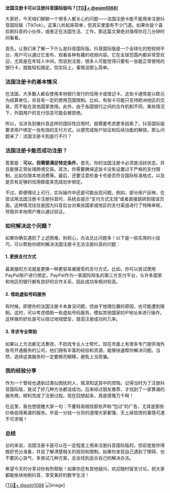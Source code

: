 **法国注册卡可以注册抖音国际版吗？[[TG💪+ @esim1088](https://t.me/s/esim1088)]**

大家好，今天咱们聊聊一个很多人都关心的问题——法国注册卡能不能用来注册抖音国际版（TikTok）。这事儿听起来简单，但其实里面有不少门道。如果你是个喜欢刷抖音的小伙伴，或者正在法国生活、工作，那这篇文章绝对值得你花几分钟时间看看。

首先，让我们来了解一下什么是抖音国际版。抖音国际版是一个全球化的短视频平台，用户可以通过它发布、观看各种有趣的视频内容。它在全球范围内都非常受欢迎，尤其是在年轻人中间。而说到注册，很多人可能觉得只要有一张能正常使用的银行卡，就能轻松搞定。但实际上，事情没那么简单。

### 法国注册卡的基本情况

在法国，大多数人都会使用本地银行发行的信用卡或借记卡。这些卡通常是以欧元为结算单位，并且有一定的使用范围限制。比如，有些卡可能只支持欧洲地区的交易，而不能在其他国家使用。此外，由于各国银行之间的合作机制不同，某些情况下，外国用户的支付信息可能会被拒绝。

所以，当涉及到像抖音这样的国际性应用时，就需要考虑更多因素了。抖音国际版要求用户绑定一张有效的支付方式，以便完成账户验证和后续功能的解锁。那么问题来了：法国注册卡到底行不行？

### 法国注册卡能否成功注册？

答案是：**可以，但需要满足特定条件**。首先，你的法国注册卡必须是活跃状态，并且能够正常处理跨境交易。其次，你需要确保这张卡没有设置过于严格的支付限制，比如仅限本地消费等。最后，还要注意检查卡号是否符合国际标准格式，以及是否有足够的信用额度来完成初步绑定。

不过，即便理论上可行，实际操作中还是可能出现问题。例如，部分用户反映，在尝试用法国注册卡注册抖音时，系统会提示“支付方式无效”或者直接跳转到错误页面。这种情况往往是因为抖音后台对某些国家或地区的支付渠道进行了特殊审核，导致非本地用户难以通过验证。

### 如何解决这个问题？

如果你确实遇到了上述困难，别担心，办法总比问题多！以下是一些实用的小技巧，可以帮助你顺利解决法国注册卡无法注册抖音的问题：

#### 1. 更换支付方式
最直接的方法就是更换一种更容易被接受的支付方式。比如，你可以尝试使用PayPal账户进行绑定。PayPal作为一家国际知名的第三方支付平台，与许多国家和地区的银行都有良好的合作关系，因此成功率相对较高。

#### 2. 借助虚拟号码服务
有时候，即使你的法国注册卡本身没问题，但由于地理位置的原因，也可能遭到限制。这时，可以考虑借助一些虚拟号码服务，模拟其他国家的IP地址来进行操作。这样做的好处是可以绕过地域壁垒，提高注册成功的几率。

#### 3. 寻求专业帮助
如果以上方法都无法奏效，不妨找专业人士帮忙。现在市面上有很多专门提供海外账号开通服务的公司，他们拥有丰富的经验和资源，能够快速帮你解决问题。当然，选择这类服务时一定要擦亮眼睛，避免上当受骗。

### 我的经验分享

作为一个曾经也遇到过类似困扰的人，我深知这其中的烦恼。记得当时为了注册抖音国际版，我试了好几种方法都没成功。后来经过朋友推荐，才找到了一家靠谱的服务商，顺利完成了注册过程。现在回想起来，真是感慨万千啊！

在这里，我也想提醒大家一句：不要轻易相信那些声称“包过”的广告，尤其是那些价格低得离谱的服务。毕竟一分钱一分货的道理大家都懂，天上掉馅饼的事情可遇不可求哦！

### 总结

总的来说，法国注册卡是可以在一定程度上用来注册抖音国际版的，但前提是你得做好充分准备，并且了解清楚相关的规则和限制。如果你发现自己遇到了障碍，也不要灰心丧气，多尝试几种方案，总会找到适合自己的解决办法。

希望今天的分享对你有所帮助！如果你还有其他疑问，欢迎随时留言讨论。祝大家都能愉快地刷抖音，享受美好的数字生活！

[[TG💪+ @esim1088](https://t.me/s/esim1088) ![Image](https://i.postimg.cc/4NQfJmqS/Snipaste-2025-05-13-00-14-12.png)]